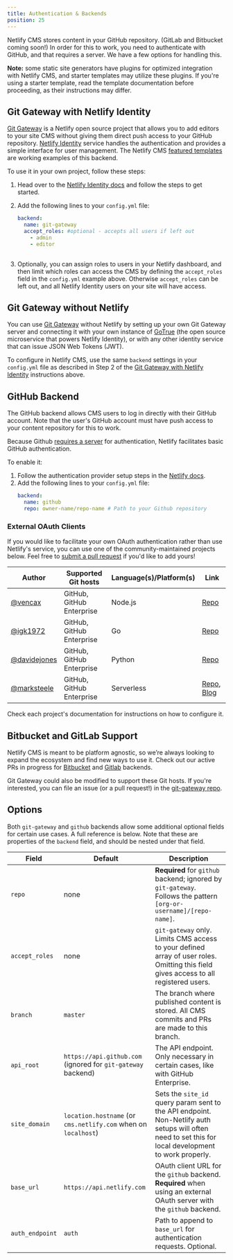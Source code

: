 ```yaml
---
title: Authentication & Backends
position: 25
---
```


Netlify CMS stores content in your GitHub repository. (GitLab and Bitbucket coming soon!) In order for this to work, you need to authenticate with GitHub, and that requires a server. We have a few options for handling this.

**Note:** some static site generators have plugins for optimized integration with Netlify CMS, and starter templates may utilize these plugins. If you're using a starter template, read the template documentation before proceeding, as their instructions may differ.

## Git Gateway with Netlify Identity

[Git Gateway](https://github.com/netlify/git-gateway) is a Netlify open source project that allows you to add editors to your site CMS without giving them direct push access to your GitHub repository. [Netlify Identity](https://www.netlify.com/docs/identity/) service handles the authentication and provides a simple interface for user management. The Netlify CMS [featured templates](https://www.netlifycms.org/docs/start-with-a-template) are working examples of this backend.

To use it in your own project, follow these steps:

1. Head over to the [Netlify Identity docs](https://www.netlify.com/docs/identity) and follow the
   steps to get started.
2. Add the following lines to your `config.yml` file:

    ```yaml
    backend:
      name: git-gateway
      accept_roles: #optional - accepts all users if left out
        - admin
        - editor
     
    ```
3. Optionally, you can assign roles to users in your Netlify dashboard, and then limit which
   roles can access the CMS by defining the `accept_roles` field in the `config.yml` example above.
   Otherwise `accept_roles` can be left out, and all Netlify Identity users on your site will have access.

## Git Gateway without Netlify

You can use [Git Gateway](https://github.com/netlify/git-gateway) without Netlify by setting up your own Git Gateway server and connecting it with your own instance of [GoTrue](https://www.gotrueapi.org) (the open source microservice that powers Netlify Identity), or with any other identity service that can issue JSON Web Tokens (JWT).

To configure in Netlify CMS, use the same `backend` settings in your `config.yml` file as described in Step 2 of the [Git Gateway with Netlify Identity](#git-gateway-with-netlify-identity) instructions above.

## GitHub Backend

The GitHub backend allows CMS users to log in directly with their GitHub account. Note that the
user's GitHub account must have push access to your content repository for this to work.

Because Github [requires a
server](https://github.com/netlify/netlify-cms/issues/663#issuecomment-335023723) for
authentication, Netlify facilitates basic GitHub authentication.

To enable it:

1. Follow the authentication provider setup steps in the [Netlify
   docs](https://www.netlify.com/docs/authentication-providers/#using-an-authentication-provider).
2. Add the following lines to your `config.yml` file:
   ```yaml
   backend:
     name: github
     repo: owner-name/repo-name # Path to your Github repository
   ```

### External OAuth Clients

If you would like to facilitate your own OAuth authentication rather than use Netlify's service, you
can use one of the community-maintained projects below. Feel free to [submit a pull request](https://github.com/netlify/netlify-cms/blob/master/CONTRIBUTING.md) if you'd like to add yours!

| Author                                         | Supported Git hosts       | Language(s)/Platform(s) | Link                                                                                                                                         |
| ---------------------------------------------- | ------------------------- | ----------------------- | -------------------------------------------------------------------------------------------------------------------------------------------- |
| [@vencax](https://github.com/vencax)           | GitHub, GitHub Enterprise | Node.js                 | [Repo](https://github.com/vencax/netlify-cms-github-oauth-provider)                                                                          |
| [@igk1972](https://github.com/igk1972)         | GitHub, GitHub Enterprise | Go                      | [Repo](https://github.com/igk1972/netlify-cms-oauth-provider-go)                                                                             |
| [@davidejones](https://github.com/davidejones) | GitHub, GitHub Enterprise | Python                  | [Repo](https://github.com/davidejones/netlify-cms-oauth-provider-python)                                                                     |
| [@marksteele](https://github.com/marksteele)   | GitHub, GitHub Enterprise | Serverless              | [Repo](https://github.com/marksteele/netlify-serverless-oauth2-backend), [Blog](https://www.control-alt-del.org/blog/serverless-blog-howto/) |

Check each project's documentation for instructions on how to configure it.

## Bitbucket and GitLab Support

Netlify CMS is meant to be platform agnostic, so we’re always looking to expand the ecosystem and
find new ways to use it. Check out our active PRs in progress for
[Bitbucket](https://github.com/netlify/netlify-cms/pull/525) and
[Gitlab](https://github.com/netlify/netlify-cms/pull/517) backends.

Git Gateway could also be modified to support these Git hosts. If you're interested, you can file an
issue (or a pull request!) in the [git-gateway repo](https://github.com/netlify/git-gateway).

## Options

Both `git-gateway` and `github` backends allow some additional optional fields for certain use
cases. A full reference is below. Note that these are properties of the `backend` field, and should
be nested under that field.

| Field           | Default                                                        | Description                                                                                                                                          |
| --------------- | -------------------------------------------------------------- | ---------------------------------------------------------------------------------------------------------------------------------------------------- |
| `repo`          | none                                                           | **Required** for `github` backend; ignored by `git-gateway`. Follows the pattern `[org-or-username]/[repo-name]`.                                    |
| `accept_roles`  | none                                                           | `git-gateway` only. Limits CMS access to your defined array of user roles. Omitting this field gives access to all registered users.                 |
| `branch`        | `master`                                                       | The branch where published content is stored. All CMS commits and PRs are made to this branch.                                                       |
| `api_root`      | `https://api.github.com` (ignored for `git-gateway` backend)   | The API endpoint. Only necessary in certain cases, like with GitHub Enterprise.                                                                      |
| `site_domain`   | `location.hostname` (or `cms.netlify.com` when on `localhost`) | Sets the `site_id` query param sent to the API endpoint. Non-Netlify auth setups will often need to set this for local development to work properly. |
| `base_url`      | `https://api.netlify.com`                                      | OAuth client URL for the `github` backend. **Required** when using an external OAuth server with the `github` backend.                               |
| `auth_endpoint` | `auth`                                                         | Path to append to `base_url` for authentication requests. Optional.                                                                                  |

